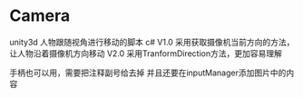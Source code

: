 # Camera
unity3d 人物跟随视角进行移动的脚本 c#
V1.0  采用获取摄像机当前方向的方法，让人物沿着摄像机方向移动
V2.0  采用TranformDirection方法，更加容易理解

手柄也可以用，需要把注释副号给去掉
并且还要在inputManager添加图片中的内容
